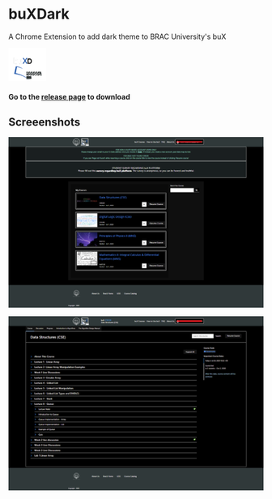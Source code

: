 # buXDark
 A Chrome Extension to add dark theme to BRAC University's buX

![ ](src/buXDark.png)
#### Go to the [release page](https://github.com/nur-zaman/buXDark/releases) to download


## Screeenshots

![ ](samples/Sample1.png)

![ ](samples/Sample2.png)